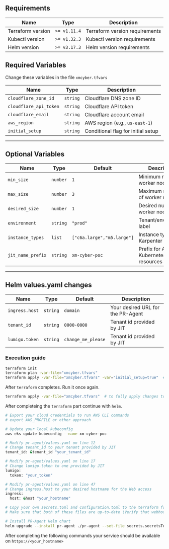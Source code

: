 ## Requirements

| Name                   | Type         | Description                      |
|------------------------|--------------|----------------------------------|
| Terraform version      | `>= v1.11.4` | Terraform version requirements   |
| Kubectl version        | `>= v1.32.3` | Kubectl version requirements     |
| Helm version           | `>= v3.17.3` | Helm version requirements        |

## Required Variables

Change these variables in the file `xmcyber.tfvars`

| Name                   | Type     | Description                      |
|------------------------|----------|----------------------------------|
| `cloudflare_zone_id`   | `string` | Cloudflare DNS zone ID           |
| `cloudflare_api_token` | `string` | Cloudflare API token             |
| `cloudflare_email`     | `string` | Cloudflare account email         |
| `aws_region`           | `string` | AWS region (e.g., `us-east-1`)   |
| `initial_setup`        | `string` | Conditional flag for initial setup     |

---

## Optional Variables

| Name            | Type     | Default   | Description                            |
|-----------------|----------|-----------|----------------------------------------|
| `min_size`      | `number` | `1`       | Minimum number of worker nodes         |
| `max_size`      | `number` | `3`       | Maximum number of worker nodes         |
| `desired_size`  | `number` | `1`       | Desired number of worker nodes         |
| `environment`   | `string` | `"prod"`  | Tenant/environment label               |
| `instance_types`| `list`   | `["c6a.large","m5.large"]`  | Instance type for Karpenter              |
| `jit_name_prefix`      | `string` | `xm-cyber-poc` | Prefix for AWS and Kubernetes resources |

---

## Helm values.yaml changes

| Name            | Type     | Default   | Description                            |
|-----------------|----------|-----------|----------------------------------------|
| `ingress.host`  | `string` | `domain`  | Your desired URL for the PR-Agent      |
| `tenant_id`     | `string` | `0000-0000` | Tenant id provided by JIT         |
| `lumigo.token`  | `string` | `change_me_please` | Tenant id provided by JIT         |

### Execution guide

```bash
terraform init                                                         # to initialize modules
terraform plan -var-file="xmcyber.tfvars"                              # to visualize planned changes
terraform apply -var-file="xmcyber.tfvars" -var="initial_setup=true"  # to apply changes to the cloud in init_mode
```

After `terraform` completes. Run it once again.

```bash
terraform apply -var-file="xmcyber.tfvars"  # to fully apply changes to the cloud
```

After completeing the `terraform` part continue with `helm`.

```bash
# Export your cloud credentials to run AWS CLI commands
# export AWS_PROFILE or other approach

# Update your local kubeconfig
aws eks update-kubeconfig --name xm-cyber-poc

# Modify pr-agent/values.yaml on line 12
# Change tenant_id to your tenant provided by JIT
tenant_id: &tenant_id "your_tenant_id"

# Modify pr-agent/values.yaml on line 17
# Change lumigo.token to one provided by JIT
lumigo:
  token: "your_token"

# Modify pr-agent/values.yaml on line 47
# Change ingress.host to your desired hostname for the Web access
ingress:
  host: &host "your_hostname"

# Copy your own secrets.toml and configuration.toml to the terraform folder
# Make sure that both of these files are up-to-date (Verify that webhook_url field is defined)

# Install PR-Agent Helm chart
helm upgrade --install pr-agent ./pr-agent --set-file secrets.secretsToml=secret.toml --set-file configuration.configurationToml=configuration.toml -f ./pr-agent/values.yaml
```

After completing the following commands your service should be available on `https://<your_hostname>`
